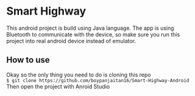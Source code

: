 # Smart Highway

This android project is build using Java language. The app is using Bluetooth to communicate with the device, so make sure you run this project into real android device instead of emulator.
<br/>
## How to use
Okay so the only thing you need to do is cloning this repo
<br/>
`$ git clone https://github.com/boypanjaitan16/Smart-Highway-Android`
<br/>
Then open the project with Anroid Studio
